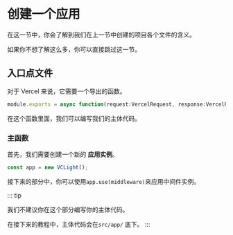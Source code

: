 # 创建一个应用

在这一节中，你会了解到我们在上一节中创建的项目各个文件的含义。

如果你不想了解这么多，你可以直接跳过这一节。

## 入口点文件

对于 Vercel 来说，它需要一个导出的函数。

```TypeScript
module.exports = async function(request:VercelRequest, response:VercelResponse) {};
```

在这个函数里面，我们可以编写我们的主体代码。

### 主函数

首先，我们需要创建一个新的 **应用实例**。

```TypeScript
const app = new VCLight();
```

接下来的部分中，你可以使用`app.use(middleware)`来应用中间件实例。

::: tip

我们不建议你在这个部分编写你的主体代码。

在接下来的教程中，主体代码会在`src/app/` 底下。
:::
